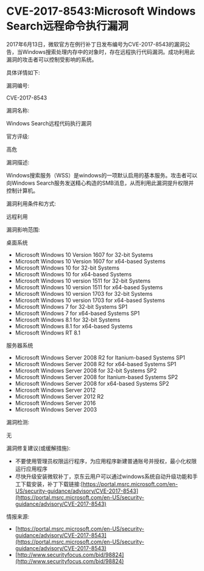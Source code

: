 # CVE-2017-8543:Microsoft Windows Search远程命令执行漏洞

2017年6月13日，微软官方在例行补丁日发布编号为CVE-2017-8543的漏洞公告，当Windows搜索处理内存中的对象时，存在远程执行代码漏洞。成功利用此漏洞的攻击者可以控制受影响的系统。

具体详情如下:

漏洞编号:

CVE-2017-8543

漏洞名称:

Windows Search远程代码执行漏洞

官方评级:

高危

漏洞描述:

Windows搜索服务（WSS）是windows的一项默认启用的基本服务。攻击者可以向Windows Search服务发送精心构造的SMB消息，从而利用此漏洞提升权限并控制计算机。

漏洞利用条件和方式:

远程利用

漏洞影响范围:

桌面系统

* Microsoft Windows 10 Version 1607 for 32-bit Systems
* Microsoft Windows 10 Version 1607 for x64-based Systems
* Microsoft Windows 10 for 32-bit Systems
* Microsoft Windows 10 for x64-based Systems
* Microsoft Windows 10 version 1511 for 32-bit Systems
* Microsoft Windows 10 version 1511 for x64-based Systems
* Microsoft Windows 10 version 1703 for 32-bit Systems
* Microsoft Windows 10 version 1703 for x64-based Systems
* Microsoft Windows 7 for 32-bit Systems SP1
* Microsoft Windows 7 for x64-based Systems SP1
* Microsoft Windows 8.1 for 32-bit Systems
* Microsoft Windows 8.1 for x64-based Systems
* Microsoft Windows RT 8.1

服务器系统

* Microsoft Windows Server 2008 R2 for Itanium-based Systems SP1
* Microsoft Windows Server 2008 R2 for x64-based Systems SP1
* Microsoft Windows Server 2008 for 32-bit Systems SP2
* Microsoft Windows Server 2008 for Itanium-based Systems SP2
* Microsoft Windows Server 2008 for x64-based Systems SP2
* Microsoft Windows Server 2012
* Microsoft Windows Server 2012 R2
* Microsoft Windows Server 2016
* Microsoft Windows Server 2003

漏洞检测:

无

漏洞修复建议(或缓解措施):

* 不要使用管理员权限运行程序，为应用程序新建普通账号并授权，最小化权限运行应用程序
* 尽快升级安装微软补丁，京东云用户可以通过windows系统自动升级功能和手工下载安装，补丁下载链接:[https://portal.msrc.microsoft.com/en-US/security-guidance/advisory/CVE-2017-8543](https://portal.msrc.microsoft.com/en-US/security-guidance/advisory/CVE-2017-8543)

情报来源:

* [https://portal.msrc.microsoft.com/en-US/security-guidance/advisory/CVE-2017-8543](https://portal.msrc.microsoft.com/en-US/security-guidance/advisory/CVE-2017-8543)
* [http://www.securityfocus.com/bid/98824](http://www.securityfocus.com/bid/98824)